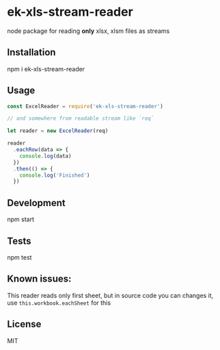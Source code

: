 # ek-xls-stream-reader

node package for reading **only** xlsx, xlsm files as streams

## Installation

  npm i ek-xls-stream-reader

## Usage

  ```js
  const ExcelReader = require('ek-xls-stream-reader')

  // and somewhere from readable stream like `req`

  let reader = new ExcelReader(req)

  reader
    .eachRow(data => {
      console.log(data)
    })
    .then(() => {
      console.log('Finished')
    })
  ```

## Development

  npm start

## Tests

  npm test

## Known issues:

This reader reads only first sheet, but in source code you can changes it, use `this.workbook.eachSheet` for this

## License

MIT
